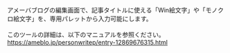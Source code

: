 アメーバブログの編集画面で、記事タイトルに使える「Win絵文字」や「モノクロ絵文字」を、専用パレットから入力可能にします。<br>
<br>
このツールの詳細は、以下のマニュアルを参照ください。<br>
https://ameblo.jp/personwritep/entry-12869676315.html
